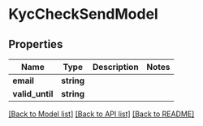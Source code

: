 # KycCheckSendModel

## Properties
Name | Type | Description | Notes
------------ | ------------- | ------------- | -------------
**email** | **string** |  | 
**valid_until** | **string** |  | 

[[Back to Model list]](../README.md#documentation-for-models) [[Back to API list]](../README.md#documentation-for-api-endpoints) [[Back to README]](../README.md)


